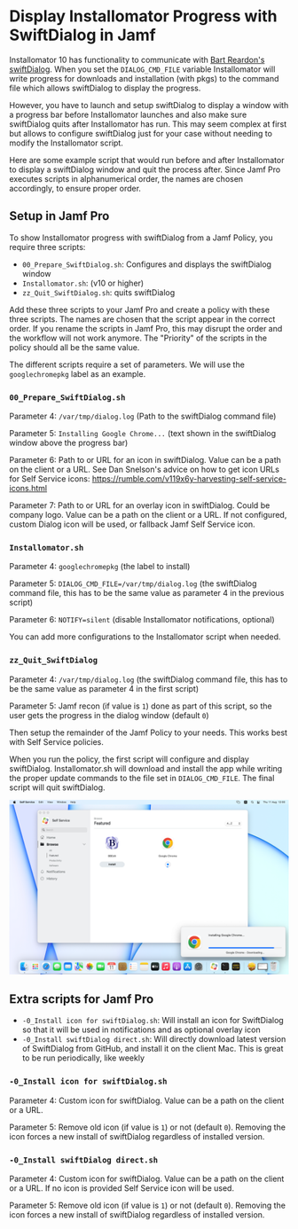# Display Installomator Progress with SwiftDialog in Jamf

Installomator 10 has functionality to communicate with [Bart Reardon's swiftDialog](https://github.com/swiftDialog/swiftDialog). When you set the `DIALOG_CMD_FILE` variable Installomator will write progress for downloads and installation (with pkgs) to the command file which allows swiftDialog to display the progress.

However, you have to launch and setup swiftDialog to display a window with a progress bar before Installomator launches and also make sure swiftDialog quits after Installomator has run. This may seem complex at first but allows to configure swiftDialog just for your case without needing to modify the Installomator script.

Here are some example script that would run before and after Installomator to display a swiftDialog window and quit the process after. Since Jamf Pro executes scripts in alphanumerical order, the names are chosen accordingly, to ensure proper order.

## Setup in Jamf Pro

To show Installomator progress with swiftDialog from a Jamf Policy, you require three scripts:

- `00_Prepare_SwiftDialog.sh`: Configures and displays the swiftDialog window
- `Installomator.sh`: (v10 or higher)
- `zz_Quit_SwiftDialog.sh`: quits swiftDialog

Add these three scripts to your Jamf Pro and create a policy with these three scripts. The names are chosen that the script appear in the correct order. If you rename the scripts in Jamf Pro, this may disrupt the order and the workflow will not work anymore. The "Priority" of the scripts in the policy should all be the same value.

The different scripts require a set of parameters. We will use the `googlechromepkg` label as an example.

### `00_Prepare_SwiftDialog.sh`

Parameter 4: `/var/tmp/dialog.log` (Path to the swiftDialog command file)

Parameter 5: `Installing Google Chrome...` (text shown in the swiftDialog window above the progress bar)

Parameter 6: Path to or URL for an icon in swiftDialog. Value can be a path on the client or a URL. See Dan Snelson's advice on how to get icon URLs for Self Service icons: https://rumble.com/v119x6y-harvesting-self-service-icons.html

Parameter 7: Path to or URL for an overlay icon in swiftDialog. Could be company logo. Value can be a path on the client or a URL. If not configured, custom Dialog icon will be used, or fallback Jamf Self Service icon.

### `Installomator.sh`

Parameter 4: `googlechromepkg` (the label to install)

Parameter 5: `DIALOG_CMD_FILE=/var/tmp/dialog.log` (the swiftDialog command file, this has to be the same value as parameter 4 in the previous script)

Parameter 6: `NOTIFY=silent` (disable Installomator notifications, optional)

You can add more configurations to the Installomator script when needed.

### `zz_Quit_SwiftDialog`

Parameter 4: `/var/tmp/dialog.log` (the swiftDialog command file, this has to be the same value as parameter 4 in the first script)

Parameter 5: Jamf recon (if value is `1`) done as part of this script, so the user gets the progress in the dialog window (default `0`)

Then setup the remainder of the Jamf Policy to your needs. This works best with Self Service policies.

When you run the policy, the first script will configure and display swiftDialog. Installomator.sh will download and install the app while writing the proper update commands to the file set in `DIALOG_CMD_FILE`. The final script will quit swiftDialog.

![](SelfServiceProgress.png)

## Extra scripts for Jamf Pro

- `-0_Install icon for swiftDialog.sh`: Will install an icon for SwiftDialog so that it will be used in notifications and as optional overlay icon
- `-0_Install swiftDialog direct.sh`: Will directly download latest version of SwiftDialog from GitHub, and install it on the client Mac. This is great to be run periodically, like weekly

### `-0_Install icon for swiftDialog.sh`

Parameter 4: Custom icon for swiftDialog. Value can be a path on the client or a URL.

Parameter 5: Remove old icon (if value is `1`) or not (default `0`). Removing the icon forces a new install of swiftDialog regardless of installed version.

### `-0_Install swiftDialog direct.sh`

Parameter 4: Custom icon for swiftDialog. Value can be a path on the client or a URL. If no icon is provided Self Service icon will be used.

Parameter 5: Remove old icon (if value is `1`) or not (default `0`). Removing the icon forces a new install of swiftDialog regardless of installed version.

